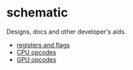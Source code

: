 # schematic

Designs, docs and other developer's aids.

- [registers and flags](spec.txt)
- [CPU opcodes](op.txt)
- [GPU opcodes](GPUopcodes.txt)
